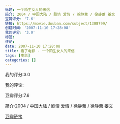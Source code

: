 ```yaml
---
标题: 一个陌生女人的来信
简介: 2004 / 中国大陆 / 剧情 爱情 / 徐静蕾 / 徐静蕾 姜文
豆瓣评分: '7.6'
链接: https://movie.douban.com/subject/1308799/
创建时间: '2007-11-10 17:28:08'
我的评分: '3.0'
标签:
评论:
date: 2007-11-10 17:28:08
title: 看了电影 - 一个陌生女人的来信
tags: [电影]
categories: []
---
```


我的评分:3.0

我的评论:

豆瓣评分:7.6

简介:2004 / 中国大陆 / 剧情 爱情 / 徐静蕾 / 徐静蕾 姜文

[豆瓣链接](https://movie.douban.com/subject/1308799/)

